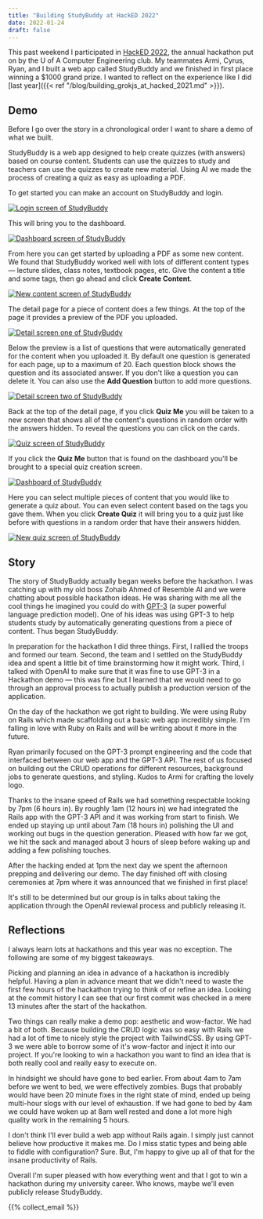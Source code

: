 ```yaml
---
title: "Building StudyBuddy at HackED 2022"
date: 2022-01-24
draft: false
---
```


This past weekend I participated in [HackED 2022](https://hacked-2022.devpost.com/), the annual hackathon put on by the U of A Computer Engineering club. My teammates Armi, Cyrus, Ryan, and I built a web app called StudyBuddy and we finished in first place winning a $1000 grand prize. I wanted to reflect on the experience like I did [last year]({{< ref "/blog/building_grokjs_at_hacked_2021.md" >}}).

## Demo

Before I go over the story in a chronological order I want to share a demo of what we built.

StudyBuddy is a web app designed to help create quizzes (with answers) based on course content. Students can use the quizzes to study and teachers can use the quizzes to create new material. Using AI we made the process of creating a quiz as easy as uploading a PDF.

To get started you can make an account on StudyBuddy and login.

[![Login screen of StudyBuddy](/studybuddy/login.png)](/studybuddy/login.png)

This will bring you to the dashboard.

[![Dashboard screen of StudyBuddy](/studybuddy/dashboard_empty.png)](/studybuddy/dashboard_empty.png)

From here you can get started by uploading a PDF as some new content. We found that StudyBuddy worked well with lots of different content types — lecture slides, class notes, textbook pages, etc. Give the content a title and some tags, then go ahead and click **Create Content**.

[![New content screen of StudyBuddy](/studybuddy/new_content.png)](/studybuddy/new_content.png)

The detail page for a piece of content does a few things. At the top of the page it provides a preview of the PDF you uploaded.

[![Detail screen one of StudyBuddy](/studybuddy/detail_1.png)](/studybuddy/detail_1.png)

Below the preview is a list of questions that were automatically generated for the content when you uploaded it. By default one question is generated for each page, up to a maximum of 20. Each question block shows the question and its associated answer. If you don't like a question you can delete it. You can also use the **Add Question** button to add more questions.

[![Detail screen two of StudyBuddy](/studybuddy/detail_2.png)](/studybuddy/detail_2.png)

Back at the top of the detail page, if you click **Quiz Me** you will be taken to a new screen that shows all of the content's questions in random order with the answers hidden. To reveal the questions you can click on the cards.

[![Quiz screen of StudyBuddy](/studybuddy/quiz.png)](/studybuddy/quiz.png)

If you click the **Quiz Me** button that is found on the dashboard you'll be brought to a special quiz creation screen.

[![Dashboard of StudyBuddy](/studybuddy/dashboard_with_content.png)](/studybuddy/dashboard_with_content.png)

Here you can select multiple pieces of content that you would like to generate a quiz about. You can even select content based on the tags you gave them. When you click **Create Quiz** it will bring you to a quiz just like before with questions in a random order that have their answers hidden.

[![New quiz screen of StudyBuddy](/studybuddy/new_quiz.png)](/studybuddy/new_quiz.png)

## Story

The story of StudyBuddy actually began weeks before the hackathon. I was catching up with my old boss Zohaib Ahmed of Resemble AI and we were chatting about possible hackathon ideas. He was sharing with me all the cool things he imagined you could do with [GPT-3](https://openai.com/blog/openai-api/) (a super powerful language prediction model). One of his ideas was using GPT-3 to help students study by automatically generating questions from a piece of content. Thus began StudyBuddy.

In preparation for the hackathon I did three things. First, I rallied the troops and formed our team. Second, the team and I settled on the StudyBuddy idea and spent a little bit of time brainstorming how it might work. Third, I talked with OpenAI to make sure that it was fine to use GPT-3 in a Hackathon demo — this was fine but I learned that we would need to go through an approval process to actually publish a production version of the application.

On the day of the hackathon we got right to building. We were using Ruby on Rails which made scaffolding out a basic web app incredibly simple. I'm falling in love with Ruby on Rails and will be writing about it more in the future.

Ryan primarily focused on the GPT-3 prompt engineering and the code that interfaced between our web app and the GPT-3 API. The rest of us focused on building out the CRUD operations for different resources, background jobs to generate questions, and styling. Kudos to Armi for crafting the lovely logo.

Thanks to the insane speed of Rails we had something respectable looking by 7pm (6 hours in). By roughly 1am (12 hours in) we had integrated the Rails app with the GPT-3 API and it was working from start to finish. We ended up staying up until about 7am (18 hours in) polishing the UI and working out bugs in the question generation. Pleased with how far we got, we hit the sack and managed about 3 hours of sleep before waking up and adding a few polishing touches.

After the hacking ended at 1pm the next day we spent the afternoon prepping and delivering our demo. The day finished off with closing ceremonies at 7pm where it was announced that we finished in first place!

It's still to be determined but our group is in talks about taking the application through the OpenAI reviewal process and publicly releasing it.

## Reflections

I always learn lots at hackathons and this year was no exception. The following are some of my biggest takeaways.

Picking and planning an idea in advance of a hackathon is incredibly helpful. Having a plan in advance meant that we didn't need to waste the first few hours of the hackathon trying to think of or refine an idea. Looking at the commit history I can see that our first commit was checked in a mere 13 minutes after the start of the hackathon.

Two things can really make a demo pop: aesthetic and wow-factor. We had a bit of both. Because building the CRUD logic was so easy with Rails we had a lot of time to nicely style the project with TailwindCSS. By using GPT-3 we were able to borrow some of it's wow-factor and inject it into our project. If you're looking to win a hackathon you want to find an idea that is both really cool and really easy to execute on.

In hindsight we should have gone to bed earlier. From about 4am to 7am before we went to bed, we were effectively zombies. Bugs that probably would have been 20 minute fixes in the right state of mind, ended up being multi-hour slogs with our level of exhaustion. If we had gone to bed by 4am we could have woken up at 8am well rested and done a lot more high quality work in the remaining 5 hours.

I don't think I'll ever build a web app without Rails again. I simply just cannot believe how productive it makes me. Do I miss static types and being able to fiddle with configuration? Sure. But, I'm happy to give up all of that for the insane productivity of Rails.

Overall I'm super pleased with how everything went and that I got to win a hackathon during my university career. Who knows, maybe we'll even publicly release StudyBuddy.

{{% collect_email %}}
